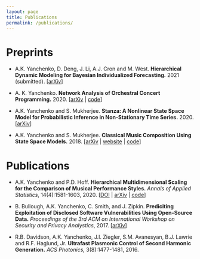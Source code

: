 ```yaml
---
layout: page
title: Publications
permalink: /publications/
---
```


# Preprints

- A.K. Yanchenko, D. Deng, J. Li, A.J. Cron and M. West. **Hierarchical Dynamic Modeling for Bayesian Individualized Forecasting.** 2021 (submitted). [[arXiv](https://arxiv.org/abs/2101.03408)]

- A. K. Yanchenko. **Network Analysis of Orchestral Concert Programming.** 2020. [[arXiv](https://arxiv.org/abs/2009.07887)  \| [code](https://github.com/aky4wn/Network-Programming)]

- A.K. Yanchenko and S. Mukherjee. **Stanza: A Nonlinear State Space Model for Probabilistic Inference in Non-Stationary Time Series.** 2020. [[arXiv](https://arxiv.org/abs/2006.06553)]

- A.K. Yanchenko and S. Mukherjee. **Classical Music Composition Using State Space Models.** 2018.  [[arXiv](https://arxiv.org/abs/1708.03822) \| [website](https://aky4wn.github.io/Classical-Music-Composition-Using-State-Space-Models/) \| [code](https://github.com/aky4wn/Classical-Music-Composition-Using-State-Space-Models)]

# Publications

- A.K. Yanchenko and P.D. Hoff. **Hierarchical Multidimensional Scaling for the Comparison of Musical Performance Styles.** *Annals of Applied Statistics*, 14(4):1581-1603, 2020. [[DOI](https://projecteuclid.org/euclid.aoas/1608346888) \| [arXiv](https://arxiv.org/abs/2004.13870) \| [code](https://github.com/aky4wn/HMDS)]

- B. Bullough, A.K. Yanchenko, C. Smith, and J. Zipkin. **Prediciting Exploitation of Disclosed Software Vulnerabilities Using Open-Source Data.** *Proceedings of the 3rd ACM on International Workshop on Security and Privacy Analystics*, 2017. [[arXiv](https://arxiv.org/abs/1707.08015)]

- R.B. Davidson, A.K. Yanchenko, J.I. Ziegler, S.M. Avanesyan, B.J. Lawrie and R.F. Haglund, Jr. **Ultrafast Plasmonic Control of Second Harmonic Generation.** *ACS Photonics,* 3(8):1477-1481, 2016.


